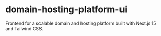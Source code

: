# domain-hosting-platform-ui
Frontend for a scalable domain and hosting platform built with Next.js 15 and Tailwind CSS.
